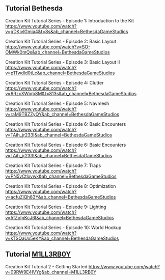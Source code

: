 ## Tutorial Bethesda

Creation Kit Tutorial Series - Episode 1: Introduction to the Kit
https://www.youtube.com/watch?v=gDKivlGmia4&t=8s&ab_channel=BethesdaGameStudios

Creation Kit Tutorial Series - Episode 2: Basic Layout
https://www.youtube.com/watch?v=SO-OMWk0mQs&ab_channel=BethesdaGameStudios

Creation Kit Tutorial Series - Episode 3: Basic Layout II
https://www.youtube.com/watch?v=p1Twdld0tLc&ab_channel=BethesdaGameStudios

Creation Kit Tutorial Series - Episode 4: Clutter
https://www.youtube.com/watch?v=6RzxXWiqb8M&t=813s&ab_channel=BethesdaGameStudios

Creation Kit Tutorial Series - Episode 5: Navmesh
https://www.youtube.com/watch?v=raM9TBZZyQY&ab_channel=BethesdaGameStudios

Creation Kit Tutorial Series - Episode 6: Basic Encounters
https://www.youtube.com/watch?v=TAih_jr233I&ab_channel=BethesdaGameStudios

Creation Kit Tutorial Series - Episode 6: Basic Encounters
https://www.youtube.com/watch?v=TAih_jr233I&ab_channel=BethesdaGameStudios

Creation Kit Tutorial Series - Episode 7: Traps
https://www.youtube.com/watch?v=PN5vCtlxvwk&ab_channel=BethesdaGameStudios

Creation Kit Tutorial Series - Episode 8: Optimization
https://www.youtube.com/watch?v=acfuZiQh83Y&ab_channel=BethesdaGameStudios

Creation Kit Tutorial Series - Episode 9: Lighting
https://www.youtube.com/watch?v=5fZoIpKcJ6I&ab_channel=BethesdaGameStudios

Creation Kit Tutorial Series - Episode 10: World Hookup
https://www.youtube.com/watch?v=kTSQaUx5eKY&ab_channel=BethesdaGameStudios


## Tutorial [M1LL3RB0Y](https://www.youtube.com/channel/UCmdPXiwryWdawlVi5Ll2Evw)


Creation Kit Tutorial 2 - Getting Started
https://www.youtube.com/watch?v=09RW9E4IVYg&ab_channel=M1LL3RB0Y




